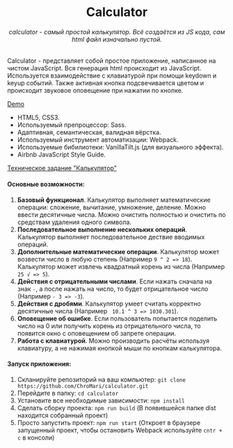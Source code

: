 <h1 align="center">Calculator</h1>
<h6 align="center">calculator - самый простой калькулятор. Всё создаётся из JS кода, сам html файл изначально пустой.</h6>

Calculator - представляет собой простое приложение, написанное на чистом JavaScript. Вся генерация html происходит из JavaScript. Используется взаимодействие с клавиатурой при помощи keydown и keyup событий. Также активная кнопка подсвечивается цветом и происходит звуковое оповещение при нажатии по кнопке.

[Demo](https://chromari-calculator.netlify.app/)
* HTML5, CSS3.
* Используемый препроцессор: Sass.
* Адаптивная, семантическая, валидная вёрстка.
* Используемый инструмент автоматизации: Webpack.
* Используемые бибилиотеки: VanillaTilt.js (для визуального эффекта).
* Airbnb JavaScript Style Guide.

[Техническое задание "Калькулятор"](https://github.com/rolling-scopes-school/tasks/blob/master/tasks/ready-projects/calculator.md)

#### Основные возможности:
1. **Базовый функционал**. Калькулятор выполняет математические операции: сложение, вычитание, умножение, деление. Можно ввести десятичные числа. Можно очистить полностью и очистить по средствам удаления одного символа.
2. **Последовательное выполнение нескольких операций**. Калькулятор выполняет последовательное дествие вводимых операций.
3. **Дополнительные математические операции**. Калькулятор может возвести число в любую степень (Например `9 ^ 2 => 18`). Калькулятор может извлечь квадратный корень из числа (Например `25 √ => 5`).
4. **Действия с отрицательными числами**. Если нажать сначала на знак `-`, а после нажать на число, то будет отрицательное число (Например `- 3 => -3`).
5. **Действия с дробями**. Калькулятор умеет считать корректно десятичные числа (Например ` 10.1 ^ 3 => 1030.301`).
6. **Оповещение об ошибке**. Если пользователь попытается поделить число на 0 или получить корень из отрицательного числа, то появится окно с оповещением об запрете операции.
7. **Работа с клавиатурой**. Можно производить расчёты используя клавиатуру, а не нажимая кнопкой мыши по кнопкам калькулятора.

#### Запуск приложения:
1. Скланируйте репозиторий на ваш компьютер: `git clone https://github.com/ChroMari/calculator.git`
2. Перейдите в папку: `cd calculator`
3. Установите все необходимые зависимости: `npm install`
4. Сделать сборку проекта: `npm run build` (В появившейся папке dist находится собранный проект)
5. Просто запустить проект: `npm run start` (Откроет в браузере запущенный проект, чтобы остановить Webpack используйте `cntr + c` в консоли)

 
 

